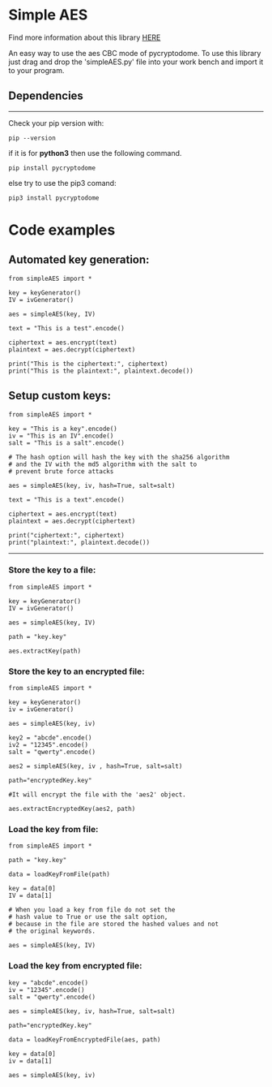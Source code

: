 # Simple AES

Find more information about this library [HERE](https://sites.google.com/view/simpleaes/)

An easy way to use the aes CBC mode of pycryptodome.
To use this library just drag and drop the 'simpleAES.py' file into your work bench and import it to your program.

## Dependencies
---
Check your pip version with:

    pip --version

if it is for <b>python3</b> then use the following command.

    pip install pycryptodome

else try to use the pip3 comand:

    pip3 install pycryptodome

# Code examples

## Automated key generation:

    from simpleAES import *

    key = keyGenerator()
    IV = ivGenerator()

    aes = simpleAES(key, IV)

    text = "This is a test".encode()

    ciphertext = aes.encrypt(text)
    plaintext = aes.decrypt(ciphertext)

    print("This is the ciphertext:", ciphertext)
    print("This is the plaintext:", plaintext.decode())

## Setup custom keys:

    from simpleAES import *

    key = "This is a key".encode()
    iv = "This is an IV".encode()
    salt = "This is a salt".encode()

    # The hash option will hash the key with the sha256 algorithm
    # and the IV with the md5 algorithm with the salt to
    # prevent brute force attacks 

    aes = simpleAES(key, iv, hash=True, salt=salt)

    text = "This is a text".encode()

    ciphertext = aes.encrypt(text)
    plaintext = aes.decrypt(ciphertext)

    print("ciphertext:", ciphertext)
    print("plaintext:", plaintext.decode())

---

### Store the key to a file:

    from simpleAES import *

    key = keyGenerator()
    IV = ivGenerator()

    aes = simpleAES(key, IV)

    path = "key.key"

    aes.extractKey(path)

### Store the key to an encrypted file:

    from simpleAES import *
    
    key = keyGenerator()
    iv = ivGenerator()

    aes = simpleAES(key, iv)

    key2 = "abcde".encode()
    iv2 = "12345".encode()
    salt = "qwerty".encode()

    aes2 = simpleAES(key, iv , hash=True, salt=salt)

    path="encryptedKey.key"

    #It will encrypt the file with the 'aes2' object.

    aes.extractEncryptedKey(aes2, path)




### Load the key from file:

    from simpleAES import *

    path = "key.key"

    data = loadKeyFromFile(path)

    key = data[0]
    IV = data[1]

    # When you load a key from file do not set the 
    # hash value to True or use the salt option,
    # because in the file are stored the hashed values and not
    # the original keywords.
    
    aes = simpleAES(key, IV)

### Load the key from encrypted file:

    key = "abcde".encode()
    iv = "12345".encode()
    salt = "qwerty".encode()

    aes = simpleAES(key, iv, hash=True, salt=salt)

    path="encryptedKey.key"

    data = loadKeyFromEncryptedFile(aes, path)

    key = data[0]
    iv = data[1]

    aes = simpleAES(key, iv)

